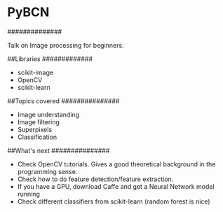 # PyBCN
##############

Talk on Image processing for beginners.

##Libraries
#############
* scikit-image
* OpenCV
* scikit-learn 


##Topics covered
###############
* Image understanding
* Image filtering
* Superpixels
* Classification


##What's next
###############
* Check OpenCV tutorials. Gives a good theoretical background in the programming sense.
* Check how to do feature detection/feature extraction.
* If you have a GPU, download Caffe and get a Neural Network model running
* Check different classifiers from scikit-learn (random forest is nice)
